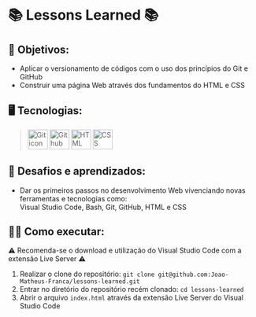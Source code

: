 # 📚 Lessons Learned 📚
## 🎯 Objetivos: 
* Aplicar o versionamento de códigos com o uso dos princípios do Git e GitHub 
* Construir uma página Web através dos fundamentos do HTML e CSS
## 🖥️ Tecnologias:
> <img src="https://cdn.jsdelivr.net/gh/devicons/devicon/icons/git/git-original.svg" height=40 alt="Git icon"/>
> <img src="https://cdn.jsdelivr.net/gh/devicons/devicon/icons/github/github-original.svg" height=40 alt="Github icon"/>
> <img src="https://cdn.jsdelivr.net/gh/devicons/devicon/icons/html5/html5-original.svg" height=40 alt="HTML icon"/>
> <img src="https://cdn.jsdelivr.net/gh/devicons/devicon/icons/css3/css3-original.svg" height=40 alt="CSS icon"/>
## 🧠 Desafios e aprendizados:
* Dar os primeiros passos no desenvolvimento Web vivenciando novas ferramentas e tecnologias como: </br> Visual Studio Code, Bash, Git, GitHub, HTML e CSS
## 👨‍💻 Como executar: 
⚠️ Recomenda-se o download e utilização do Visual Studio Code com a extensão Live Server ⚠️
1. Realizar o clone do repositório: ``` git clone git@github.com:Joao-Matheus-Franca/lessons-learned.git ```
2. Entrar no diretório do repositório recém clonado: ``` cd lessons-learned ``` 
3. Abrir o arquivo ``` index.html ``` através da extensão Live Server do Visual Studio Code
